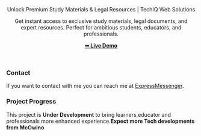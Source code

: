 <div align="center"

  
  <h2 align="center">Unlock Premium Study Materials & Legal Resources | TechIQ Web Solutions</h2>

Get instant access to exclusive study materials, legal documents, and expert resources. Perfect for ambitious students, educators, and professionals.

  <a href="#"><strong>➥ Live Demo</strong></a>

</div>


<br />


### Contact

If you want to contact with me you can reach me at [ExpressMessenger](https://mcowino20.github.io/EduTech_Insights/features/ExpressMessenger/app).

### Project Progress 

This project is **Under Development** to bring learners,educator and professionals more enhanced experience.**Expect more Tech developments from McOwino**
